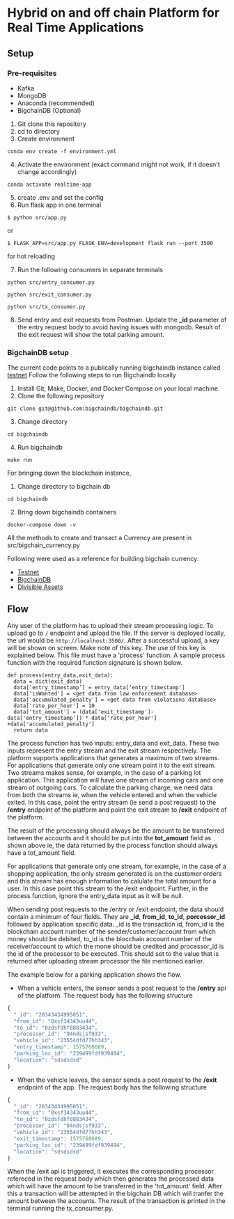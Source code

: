 # Hybrid on and off chain Platform for Real Time Applications

## Setup

### Pre-requisites
- Kafka
- MongoDB
- Anaconda (recommended)
- BigchainDB (Optional)

1. Git clone this repository
2. cd to directory
3. Create environment
```
conda env create -f environment.yml
```
4. Activate the environment (exact command might not work, if it doesn't change accordingly)
```
conda activate realtime-app
```
5. create .env and set the config
6. Run flask app in one terminal
```
$ python src/app.py
```
or
```
$ FLASK_APP=src/app.py FLASK_ENV=development flask run --port 3500
``` 
for hot reloading

7. Run the following consumers in separate terminals
```
python src/entry_consumer.py
```
```
python src/exit_consumer.py
```
```
python src/tx_consumer.py
```
8. Send entry and exit requests from Postman. Update the **_id** parameter of the entry request body to avoid having issues with mongodb. Result of the exit request will show the total parking amount.

### BigchainDB setup
The current code points to a publically running bigchaindb instance called [testnet](https://test.ipdb.io/ "testnet")
Follow the following steps to run Bigchaindb locally
1. Install Git, Make, Docker, and Docker Compose on your local machine.
2. Clone the following repository
```
git clone git@github.com:bigchaindb/bigchaindb.git
```
3. Change directory
```
cd bigchaindb
```
4. Run bigchaindb
```
make run
```

For bringing down the blockchain instance,
1. Change directory to bigchain db
```
cd bigchaindb
```
2. Bring down bigchaindb containers
```
docker-compose down -v
```

All the methods to create and transact a Currency are present in src/bigchain_currency.py

Following were used as a reference for building bigchain currency:
* [Testnet](https://blog.bigchaindb.com/the-status-of-the-bigchaindb-testnet-90d446edd2b4)
* [BigchainDB](http://docs.bigchaindb.com/en/latest/index.html)
* [Divisible Assets](http://docs.bigchaindb.com/projects/py-driver/en/latest/usage.html#divisible-assets)

## Flow

Any user of the platform has to upload their stream processing logic. To upload go to ```/``` endpoint and upload the file. If the server is deployed locally, the url would be ```http://localhost:3500/```. After a successful upload, a key will be shown on screen. Make note of this key. The use of this key is explained below. This file must have a 'process' function. A sample process function with the required function signature is shown below.
```
def process(entry_data,exit_data):
  data = dict(exit_data)
  data[‘entry_timestamp’] = entry_data[‘entry_timestamp']
  data['isWanted'] = <get data from law enforcement database>
  data['accumulated_penalty'] = <get data from violations database>
  data['rate_per_hour'] = 10
  data['tot_amount'] = (data['exit_timestamp']-data['entry_timestamp']) * data['rate_per_hour'] +data['accumulated_penalty']
  return data
```

The process function has two inputs: entry_data and exit_data. These two inputs represent the entry stream and the exit stream respectively. The platform supports applications that generates a maximum of two streams. For applications that generate only one stream point it to the exit stream. Two streams makes sense, for example, in the case of a parking lot application. This application will have one stream of incoming cars and one stream of outgoing cars. To calculate the parking charge, we need data from both the streams ie, when the vehicle entered and when the vehicle exited. In this case, point the entry stream (ie send a post request) to the **/entry** endpoint of the platform and point the exit stream to **/exit** endpoint of the platform.

The result of the processing should always be the amount to be transferred between the accounts and it should be put into the **tot_amount** field as shown above ie, the data returned by the process function should always have a tot_amount field.

For applications that generate only one stream, for example, in the case of a shopping application, the only stream generated is on the customer orders and this stream has enough information to calulate the total amount for a user. In this case point this stream to the /exit endpoint. Further, in the process function, ignore the entry_data input as it will be null.

When sending post requests to the /entry or /exit endpoint, the data should contain a minimum of four fields. They are **\_id**, **from_id**, **to_id**, **porcessor_id** followed by application specific data. \_id is the transaction id, from_id is the blockchain account number of the sender/customer/account from which money should be debited, to_id is the blocchain account number of the receiver/account to which the mone should be credited and processor_id is the id of the processor to be executed. This should set to the value that is returned after uploading stream processor the file mentioned earlier.

The example below for a parking application shows the flow.

- When a vehicle enters, the sensor sends a post request to the **/entry** api of the platform. The request body has the following structure
```javascript
{
  "_id": "20343434995051",
  "from_id": "0xsf34343uu44",
  "to_id": "0zdsfdhf8883434",
  "processor_id": "94ndsjsf933",
  "vehicle_id": "23554dfd77hh343",
  "entry_timestamp": 1575768689,
  "parking_loc_id": "239499fdf939494",
  "location": "sdsdsdsd"
}
```
- When the vehicle leaves, the sensor sends a post request to the **/exit** endpoint of the app. The request body has the following structure
```javascript
{
  "_id": "20343434995051",
  "from_id": "0xsf34343uu44",
  "to_id": "0zdsfdhf8883434",
  "processor_id": "94ndsjsf933",
  "vehicle_id": "23554dfd77hh343",
  "exit_timestamp": 1575768689,
  "parking_loc_id": "239499fdf939494",
  "location": "sdsdsdsd"
}
```

When the /exit api is triggered, it executes the corresponding processor refereced in the request body which then generates the processed data which will have the amount to be transferred in the 'tot_amount' field. After this a transaction will be attempted in the bigchain DB which will tranfer the amount between the accounts. The result of the transaction is printed in the terminal running the tx_consumer.py.


